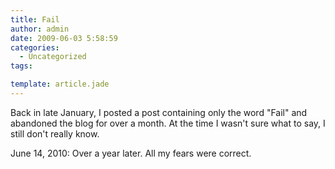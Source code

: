 ```yaml
---
title: Fail
author: admin
date: 2009-06-03 5:58:59
categories:
  - Uncategorized
tags: 

template: article.jade
---
```


Back in late January, I posted a post containing only the word "Fail" and abandoned the blog for over a month. At the time I wasn't sure what to say, I still don't really know.

June 14, 2010: Over a year later. All my fears were correct.
